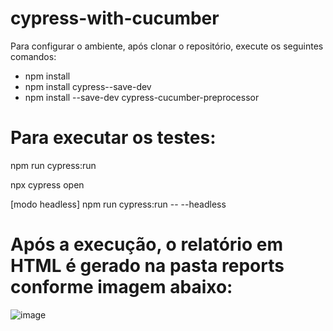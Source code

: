 # cypress-with-cucumber


Para configurar o ambiente, após clonar o repositório, execute os seguintes comandos:

- npm install
- npm install cypress--save-dev
- npm install --save-dev cypress-cucumber-preprocessor

# Para executar os testes:

npm run cypress:run

npx cypress open

[modo headless]
npm run cypress:run -- --headless

# Após a execução, o relatório em HTML é gerado na pasta reports conforme imagem abaixo:

![image](https://user-images.githubusercontent.com/82047787/113741201-cc9e6600-96d7-11eb-968d-aa83ca3f35e0.png)
